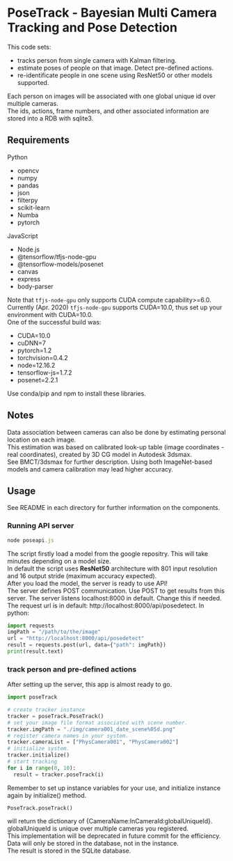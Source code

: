 # PoseTrack - Bayesian Multi Camera Tracking and Pose Detection  
This code sets:  
- tracks person from single camera with Kalman filtering.  
- estimate poses of people on that image. Detect pre-defined actions.   
- re-identificate people in one scene using ResNet50 or other models supported.  

Each person on images will be associated with one global unique id over multiple cameras.  
The ids, actions, frame numbers, and other associated information are stored into a RDB with sqlite3.  

## Requirements
Python  
- opencv  
- numpy  
- pandas  
- json  
- filterpy 
- scikit-learn  
- Numba  
- pytorch

JavaScript  
- Node.js  
- @tensorflow/tfjs-node-gpu  
- @tensorflow-models/posenet  
- canvas  
- express  
- body-parser

Note that `tfjs-node-gpu` only supports CUDA compute capability>=6.0.  
Currently (Apr. 2020) `tfjs-node-gpu` supports CUDA=10.0, thus set up your environment with CUDA=10.0.  
One of the successful build was:  
- CUDA=10.0
- cuDNN=7
- pytorch=1.2
- torchvision=0.4.2
- node=12.16.2
- tensorflow-js=1.7.2
- posenet=2.2.1
  
Use conda/pip and npm to install these libraries.  
## Notes  
Data association between cameras can also be done by estimating personal location on each image.  
This estimation was based on calibrated look-up table (image coordinates - real coordinates), created by 3D CG model in Autodesk 3dsmax.  
See BMCT/3dsmax for further description. Using both ImageNet-based models and camera calibration may lead higher accuracy.  

## Usage  
See README in each directory for further information on the components.   
### Running API server  
```javascript
node poseapi.js
```
The script firstly load a model from the google repositry. This will take minutes depending on a model size.  
In default the script uses **ResNet50** architecture with 801 input resolution and 16 output stride (maximum accuracy expected).  
After you load the model, the server is ready to use API!  
The server defines POST communication. Use POST to get results from this server. The server listens localhost:8000 in default. Change this if needed.  
The request url is in default: http://localhost:8000/api/posedetect.
In python:   
```python
import requests
imgPath = "/path/to/the/image"
url = "http://localhost:8000/api/posedetect"
result = requests.post(url, data={"path": imgPath})
print(result.text)
```
### track person and pre-defined actions  
After setting up the server, this app is almost ready to go.  
```python
import poseTrack

# create tracker instance
tracker = poseTrack.PoseTrack()
# set your image file format associated with scene number.
tracker.imgPath = "./img/camera001_date_scene%05d.png"
# register camera names in your system.
tracker.cameraList = ["PhysCamera001", "PhysCamera002"]
# initialize system.
tracker.initialize()
# start tracking
for i in range(0, 10):
  result = tracker.poseTrack(i)
```
Remember to set up instance variables for your use, and initialize instance again by initialize() method.  
```
PoseTrack.poseTrack()
```
will return the dictionary of {CameraName:InCameraId:globalUniqueId}. globalUniqueId is unique over multiple cameras you registered.  
This implementation will be deprecated in future commit for the efficiency. Data will only be stored in the database, not in the instance.  
The result is stored in the SQLite database.   
